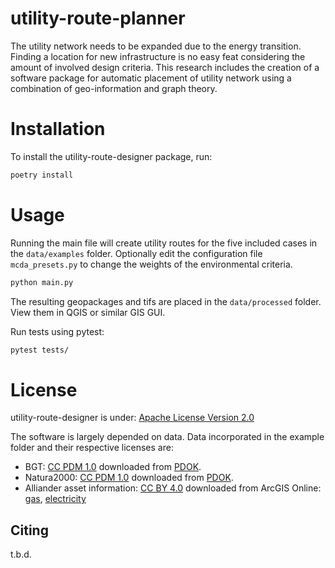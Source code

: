 # utility-route-planner
The utility network needs to be expanded due to the energy transition. Finding a location for new infrastructure is no
easy feat considering the amount of involved design criteria. This research includes the creation of a software package
for automatic placement of utility network using a combination of geo-information and graph theory.

# Installation
To install the utility-route-designer package, run:
```bash
poetry install
```

# Usage
Running the main file will create utility routes for the five included cases in the `data/examples` folder. Optionally edit the configuration file `mcda_presets.py` to change the weights of the environmental criteria. 
```bash
python main.py
```
The resulting geopackages and tifs are placed in the `data/processed` folder. View them in QGIS or similar GIS GUI.

Run tests using pytest:
```bash
pytest tests/
```

# License
utility-route-designer is under: [Apache License Version 2.0](https://www.apache.org/licenses/LICENSE-2.0)

The software is largely depended on data. Data incorporated in the example folder and their respective licenses are:
- BGT: [CC PDM 1.0](https://creativecommons.org/publicdomain/mark/1.0/deed.en) downloaded from [PDOK](https://www.nationaalgeoregister.nl/geonetwork/srv/dut/catalog.search#/metadata/e01e63cd-6b3d-4c58-b34e-8d343a3c264b).
- Natura2000: [CC PDM 1.0](https://creativecommons.org/publicdomain/mark/1.0/deed.en) downloaded from [PDOK](https://nationaalgeoregister.nl/geonetwork/srv/dut/catalog.search#/metadata/1601e160-91e8-4091-9aca-10294f819d42).
- Alliander asset information: [CC BY 4.0](https://creativecommons.org/licenses/by/4.0/deed.en) downloaded from ArcGIS Online: [gas](https://alliander.maps.arcgis.com/home/item.html?id=29b06805ca2b4d31bf82ad15f14d2392), [electricity](https://alliander.maps.arcgis.com/home/item.html?id=11b7bcf1b78b4462b91db0dff234cf78)

Citing
-------
t.b.d.

